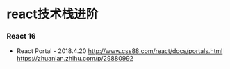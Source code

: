 # react技术栈进阶

### React 16
- React Portal - 2018.4.20
 http://www.css88.com/react/docs/portals.html
 https://zhuanlan.zhihu.com/p/29880992

